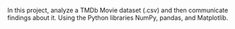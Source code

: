 In this project, analyze a TMDb Movie dataset (.csv) and then communicate findings about it. Using the Python libraries NumPy, pandas, and Matplotlib.
